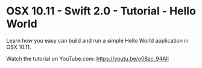# OSX 10.11 - Swift 2.0 - Tutorial - Hello World
Learn how you easy can build and run a simple Hello World application in OSX 10.11.

Watch the tutorial on YouTube.com: https://youtu.be/o08zc_94AlI
